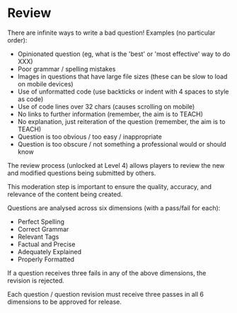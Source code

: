 # Review

There are infinite ways to write a bad question!  Examples (no particular order):

* Opinionated question (eg, what is the 'best' or 'most effective' way to do XXX)
* Poor grammar / spelling mistakes
* Images in questions that have large file sizes (these can be slow to load on mobile devices)
* Use of unformatted code (use backticks or indent with 4 spaces to style as code)
* Use of code lines over 32 chars (causes scrolling on mobile)
* No links to further information (remember, the aim is to TEACH)
* No explanation, just reiteration of the question (remember, the aim is to TEACH)
* Question is too obvious / too easy / inappropriate
* Question is too obscure / not something a professional would or should know

The review process (unlocked at Level 4) allows players to review the new and modified questions being submitted by others.

This moderation step is important to ensure the quality, accuracy, and relevance of the content being created.

Questions are analysed across six dimensions (with a pass/fail for each):

* Perfect Spelling
* Correct Grammar
* Relevant Tags
* Factual and Precise
* Adequately Explained
* Properly Formatted

If a question receives three fails in any of the above dimensions, the revision is rejected.

Each question / question revision must receive three passes in all 6 dimensions to be approved for release.


